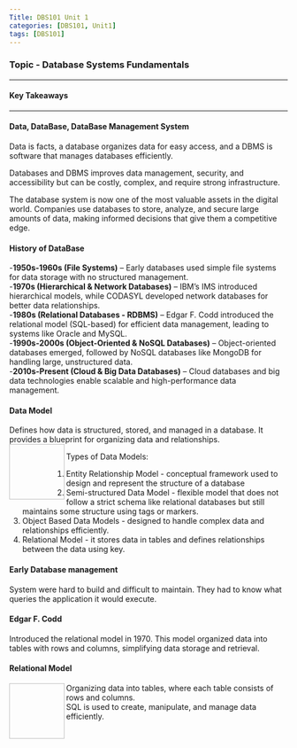 ```yaml
---
Title: DBS101 Unit 1
categories: [DBS101, Unit1]
tags: [DBS101]
---
```


### Topic - Database Systems Fundamentals
----

#### Key Takeaways
----

#### Data, DataBase, DataBase Management System
Data is facts, a database organizes data for easy access, and a DBMS is software that manages databases efficiently.

Databases and DBMS improves data management, security, and accessibility but can be costly, complex, and require strong infrastructure.

The database system is now one of the most valuable assets in the digital world. Companies use databases to store, analyze, and secure large amounts of data, making informed
decisions that give them a competitive edge.

#### History of DataBase
-**1950s-1960s (File Systems)** – Early databases used simple file systems for data storage with no structured management.<br>
-**1970s (Hierarchical & Network Databases)** – IBM’s IMS introduced hierarchical models, while CODASYL developed network databases for better data relationships.<br>
-**1980s (Relational Databases - RDBMS)** – Edgar F. Codd introduced the relational model (SQL-based) for efficient data management, leading to systems like Oracle and MySQL.<br>
-**1990s-2000s (Object-Oriented & NoSQL Databases)** – Object-oriented databases emerged, followed by NoSQL databases like MongoDB for handling large, unstructured data.<br>
-**2010s-Present (Cloud & Big Data Databases)** – Cloud databases and big data technologies enable scalable and high-performance data management.

#### Data Model
Defines how data is structured, stored, and managed in a database. It provides a blueprint for organizing data and relationships. <br>
<img align="left" width="100" height="100" scr="data model.png">

Types of Data Models:
1. Entity Relationship Model - conceptual framework used to design and represent the structure of a database
2. Semi-structured Data Model - flexible model that does not follow a strict schema like relational databases but still maintains some structure using tags or markers.
3. Object Based Data Models - designed to handle complex data and relationships efficiently.
4. Relational Model - it stores data in tables and defines relationships between the data using key.

#### Early Database management
System were hard to build and difficult to maintain. They had to know what queries the application it would execute.

#### Edgar F. Codd
Introduced the relational model in 1970. This model organized data into tables with rows and columns, simplifying data storage and retrieval.

#### Relational Model 

<img align="left" width="100" height="100" scr="relational.png">

Organizing data into tables, where each table consists of rows and columns.<br>
SQL is used to create, manipulate, and manage data efficiently.





